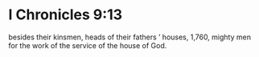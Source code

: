 # I Chronicles 9:13

besides their kinsmen, heads of their fathers ’ houses, 1,760, mighty men for the work of the service of the house of God.
